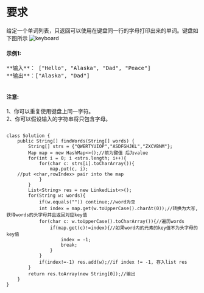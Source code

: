 # 要求

给定一个单词列表，只返回可以使用在键盘同一行的字母打印出来的单词。键盘如下图所示
![keyboard](https://sonofbiscuit.github.io/leetcode/image/keyboard.png)

<p><h4>示例1:</h4>
	<pre>
**输入**： ["Hello", "Alaska", "Dad", "Peace"]
**输出**：["Alaska", "Dad"]
	</pre>
<p/>

<p><h4>注意:</h4>
1、你可以重复使用键盘上同一字符。<br>
2、你可以假设输入的字符串将只包含字母。<br>

<pre><code>
class Solution {
    public String[] findWords(String[] words) {
        String[] strs = {"QWERTYUIOP","ASDFGHJKL","ZXCVBNM"};
        Map<Character, Integer> map = new HashMap<>();//前为键值 后为value
        for(int i = 0; i &lt;strs.length; i++){
            for(char c: strs[i].toCharArray()){
                map.put(c, i);
	//put &lt;char,rowIndex> pair into the map
            }
        }
        List&lt;String> res = new LinkedList<>();
        for(String w: words){
            if(w.equals("")) continue;//word为空
            int index = map.get(w.toUpperCase().charAt(0));//转换为大写,获得words的头字母并且返回对应key值
            for(char c: w.toUpperCase().toCharArray()){//遍历words
                if(map.get(c)!=index){//如果word内的元素的key值不为头字母的key值
                    index = -1; 
                    break;
                }
            }
            if(index!=-1) res.add(w);//if index != -1, 存入list res
        }
        return res.toArray(new String[0]);//输出
    }
}
</code></pre>
